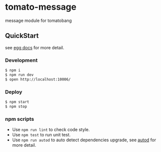 # tomato-message

message module for tomatobang

## QuickStart

<!-- add docs here for user -->

see [egg docs][egg] for more detail.

### Development

```bash
$ npm i
$ npm run dev
$ open http://localhost:10006/
```

### Deploy

```bash
$ npm start
$ npm stop
```

### npm scripts

- Use `npm run lint` to check code style.
- Use `npm test` to run unit test.
- Use `npm run autod` to auto detect dependencies upgrade, see [autod](https://www.npmjs.com/package/autod) for more detail.


[egg]: https://eggjs.org